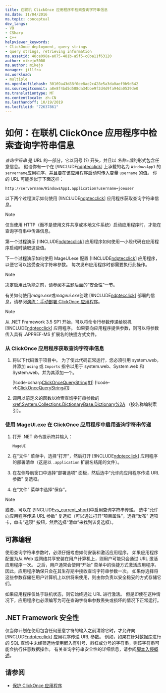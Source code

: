 ```yaml
---
title: 在联机 ClickOnce 应用程序中检索查询字符串信息
ms.date: 11/04/2016
ms.topic: conceptual
dev_langs:
- VB
- CSharp
- C++
helpviewer_keywords:
- ClickOnce deployment, query strings
- query strings, retrieving information
ms.assetid: 48ce098a-a075-481b-a5f5-c8ba11f63120
author: mikejo5000
ms.author: mikejo
manager: jillfra
ms.workload:
- multiple
ms.openlocfilehash: 30169a43d88f0ee8ae2c428e5a3da0aef0b9d642
ms.sourcegitcommit: a8e8f4bd5d508da34bbe9f2d4d9fa94da0539de0
ms.translationtype: MT
ms.contentlocale: zh-CN
ms.lasthandoff: 10/19/2019
ms.locfileid: "72637861"
---
```

# <a name="how-to-retrieve-query-string-information-in-an-online-clickonce-application"></a>如何：在联机 ClickOnce 应用程序中检索查询字符串信息
*查询字符串* 是 URL 的一部分，它以问号 (?) 开头，并且以 *名称=值*的形式包含任意信息。 假设你有一个在 [!INCLUDE[ndptecclick](../deployment/includes/ndptecclick_md.md)] 上承载的名为 `WindowsApp1` 的 `servername`应用程序，并且要在该应用程序启动时传入变量 `username` 的值。 你的 URL 可能类似于下面这样：

 `http://servername/WindowsApp1.application?username=joeuser`

 以下两个过程演示如何使用 [!INCLUDE[ndptecclick](../deployment/includes/ndptecclick_md.md)] 应用程序获取查询字符串信息。

> [!NOTE]
> 仅当使用 HTTP（而不是使用文件共享或本地文件系统）启动应用程序时，才能在查询字符串中传递信息。

 第一个过程演示 [!INCLUDE[ndptecclick](../deployment/includes/ndptecclick_md.md)] 应用程序如何使用一小段代码在应用程序启动时读取这些值。

 下一个过程演示如何使用 MageUI.exe 配置 [!INCLUDE[ndptecclick](../deployment/includes/ndptecclick_md.md)] 应用程序，以便它可以接受查询字符串参数。 每次发布应用程序时都需要执行此操作。

> [!NOTE]
> 决定启用此功能之前，请参阅本主题后面的“安全性”一节。

 有关如何使用*mage.exe*或*mageui.exe*创建 [!INCLUDE[ndptecclick](../deployment/includes/ndptecclick_md.md)] 部署的信息，请参阅[演练：手动部署 ClickOnce 应用程序](../deployment/walkthrough-manually-deploying-a-clickonce-application.md)。

> [!NOTE]
> 从 .NET Framework 3.5 SP1 开始，可以将命令行参数传递给脱机 [!INCLUDE[ndptecclick](../deployment/includes/ndptecclick_md.md)] 应用程序。 如果要向应用程序提供参数，则可以将参数传入具有 .APPREF-MS 扩展名的快捷方式文件。

### <a name="to-obtain-query-string-information-from-a-clickonce-application"></a>从 ClickOnce 应用程序获取查询字符串信息

1. 将以下代码置于项目中。 为了使此代码正常运行，您必须引用 system.web，并添加 `using` 或 `Imports` 指令以用于 system.web、System.web 和 System.web，并为其添加一个。

     [!code-csharp[ClickOnceQueryString#1](../deployment/codesnippet/CSharp/how-to-retrieve-query-string-information-in-an-online-clickonce-application_1.cs)]
     [!code-vb[ClickOnceQueryString#1](../deployment/codesnippet/VisualBasic/how-to-retrieve-query-string-information-in-an-online-clickonce-application_1.vb)]

2. 调用以前定义的函数以检索查询字符串参数的 <xref:System.Collections.DictionaryBase.Dictionary%2A> （按名称编制索引）。

### <a name="to-enable-query-string-passing-in-a-clickonce-application-with-mageuiexe"></a>使用 MageUI.exe 在 ClickOnce 应用程序中启用查询字符串传递

1. 打开 .NET 命令提示符并输入：

   ```cmd
   MageUI
   ```

2. 在“文件” 菜单中，选择“打开”，然后打开 [!INCLUDE[ndptecclick](../deployment/includes/ndptecclick_md.md)] 应用程序的部署清单（这是以 `.application` 扩展名结尾的文件）。

3. 在左侧导航窗口中选择“部署选项” 面板，然后选中“允许向应用程序传递 URL 参数” 复选框。

4. 在“文件” 菜单中选择“保存”。

> [!NOTE]
> 或者，可以在 [!INCLUDE[vs_current_short](../code-quality/includes/vs_current_short_md.md)]中启用查询字符串传递。 选中“允许向应用程序传递 URL 参数” 复选框（可以通过打开“项目属性”，选择“发布” 选项卡，单击“选项” 按钮，然后选择“清单”来找到该复选框）。

## <a name="robust-programming"></a>可靠编程
 使用查询字符串参数时，必须仔细考虑如何安装和激活应用程序。 如果应用程序配置为从 Web 或网络共享安装在用户计算机上，则用户可能只会通过 URL 激活应用程序一次。 之后，用户通常会使用“开始” 菜单中的快捷方式激活应用程序。 因此，应用程序确保只会在其生存期中接收查询字符串参数一次。 如果你选择将这些参数存储在用户计算机上以供将来使用，则由你负责以安全稳妥的方式存储它们。

 如果应用程序仅处于联机状态，则它始终通过 URL 进行激活。 但是即使在这种情况下，应用程序也必须编写为可在查询字符串参数丢失或损坏的情况下正常运行。

## <a name="net-framework-security"></a>.NET Framework 安全性
 仅当你计划在使用包含任何恶意字符的输入之前清除它时，才允许向 [!INCLUDE[ndptecclick](../deployment/includes/ndptecclick_md.md)] 应用程序传递 URL 参数。 例如，如果在针对数据库进行的 SQL 查询中未经筛选地使用嵌入有引号、斜杠或分号的字符串，则该字符串可能会执行任意数据操作。 有关查询字符串安全性的详细信息，请参阅[脚本入侵概述](https://msdn.microsoft.com/Library/772c7312-211a-4eb3-8d6e-eec0aa1dcc07)。

## <a name="see-also"></a>请参阅
- [保护 ClickOnce 应用程序](../deployment/securing-clickonce-applications.md)
